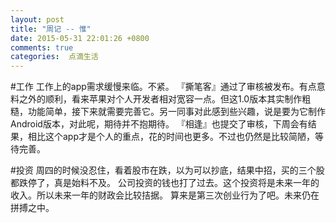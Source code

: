 ```yaml
---
layout: post
title: "周记 -- 惟"
date: 2015-05-31 22:01:26 +0800
comments: true
categories:  点滴生活
---
```

#工作
工作上的app需求缓慢来临。不紧。
『撕笔客』通过了审核被发布。有点意料之外的顺利，看来苹果对个人开发者相对宽容一点。但这1.0版本其实制作粗糙，功能简单，接下来就需要完善它。另一同事对此感到些兴趣，说是要为它制作Android版本，对此呢，期待并不抱期待。
『相逢』也提交了审核，下周会有结果，相比这个app才是个人的重点，花的时间也更多。不过也仍然是比较简陋，等待完善。

#投资
周四的时候没忍住，看着股市在跌，以为可以抄底，结果中招，买的三个股都跌停了，真是始料不及。
公司投资的钱也打了过去。这个投资将是未来一年的收入。所以未来一年的财政会比较拮据。
算来是第三次创业行为了吧。未来仍在拼搏之中。
